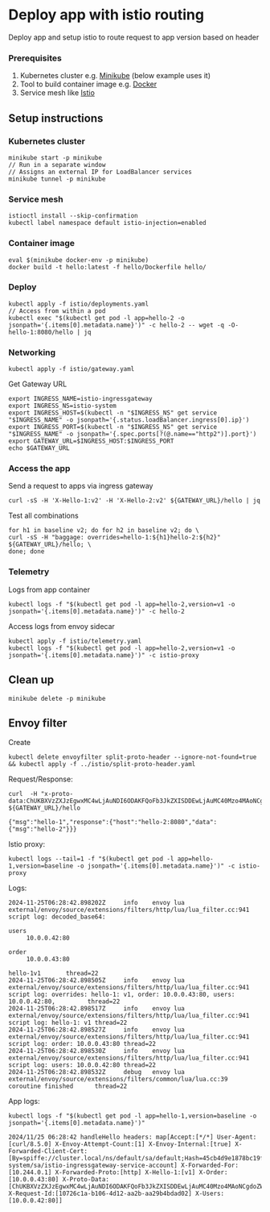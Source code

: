 # Deploy app with istio routing

Deploy app and setup istio to route request to app version based on header

### Prerequisites

1. Kubernetes cluster e.g. [Minikube](https://minikube.sigs.k8s.io/docs/start/) (below example uses it)
1. Tool to build container image e.g. [Docker](https://www.docker.com/)
1. Service mesh like [Istio](https://istio.io/latest/docs/setup/getting-started/#download)

## Setup instructions

### Kubernetes cluster

```
minikube start -p minikube
// Run in a separate window
// Assigns an external IP for LoadBalancer services
minikube tunnel -p minikube
```

### Service mesh

```
istioctl install --skip-confirmation
kubectl label namespace default istio-injection=enabled
```

### Container image

```
eval $(minikube docker-env -p minikube)
docker build -t hello:latest -f hello/Dockerfile hello/
```

### Deploy

```
kubectl apply -f istio/deployments.yaml
// Access from within a pod
kubectl exec "$(kubectl get pod -l app=hello-2 -o jsonpath='{.items[0].metadata.name}')" -c hello-2 -- wget -q -O- hello-1:8080/hello | jq
```

### Networking

```
kubectl apply -f istio/gateway.yaml
```

Get Gateway URL

```
export INGRESS_NAME=istio-ingressgateway
export INGRESS_NS=istio-system
export INGRESS_HOST=$(kubectl -n "$INGRESS_NS" get service "$INGRESS_NAME" -o jsonpath='{.status.loadBalancer.ingress[0].ip}')
export INGRESS_PORT=$(kubectl -n "$INGRESS_NS" get service "$INGRESS_NAME" -o jsonpath='{.spec.ports[?(@.name=="http2")].port}')
export GATEWAY_URL=$INGRESS_HOST:$INGRESS_PORT
echo $GATEWAY_URL
```

### Access the app

Send a request to apps via ingress gateway
```
curl -sS -H 'X-Hello-1:v2' -H 'X-Hello-2:v2' ${GATEWAY_URL}/hello | jq
```
Test all combinations
```
for h1 in baseline v2; do for h2 in baseline v2; do \
curl -sS -H "baggage: overrides=hello-1:${h1}hello-2:${h2}" ${GATEWAY_URL}/hello; \
done; done
```

### Telemetry

Logs from app container

```
kubectl logs -f "$(kubectl get pod -l app=hello-2,version=v1 -o jsonpath='{.items[0].metadata.name}')" -c hello-2
```

Access logs from envoy sidecar

```
kubectl apply -f istio/telemetry.yaml
kubectl logs -f "$(kubectl get pod -l app=hello-2,version=v1 -o jsonpath='{.items[0].metadata.name}')" -c istio-proxy
```

## Clean up

```
minikube delete -p minikube
```

## Envoy filter
Create
```
kubectl delete envoyfilter split-proto-header --ignore-not-found=true && kubectl apply -f ../istio/split-proto-header.yaml
```

Request/Response:
```
curl  -H "x-proto-data:ChUKBXVzZXJzEgwxMC4wLjAuNDI6ODAKFQoFb3JkZXISDDEwLjAuMC40Mzo4MAoNCgdoZWxsby0xEgJ2MQ==" ${GATEWAY_URL}/hello

{"msg":"hello-1","response":{"host":"hello-2:8080","data":{"msg":"hello-2"}}}
```
Istio proxy:
```
kubectl logs --tail=1 -f "$(kubectl get pod -l app=hello-1,version=baseline -o jsonpath='{.items[0].metadata.name}')" -c istio-proxy
```
Logs:
```
2024-11-25T06:28:42.898202Z     info    envoy lua external/envoy/source/extensions/filters/http/lua/lua_filter.cc:941   script log: decoded_base64:

users
     10.0.0.42:80

order
     10.0.0.43:80

hello-1v1       thread=22
2024-11-25T06:28:42.898505Z     info    envoy lua external/envoy/source/extensions/filters/http/lua/lua_filter.cc:941   script log: overrides: hello-1: v1, order: 10.0.0.43:80, users: 10.0.0.42:80,         thread=22
2024-11-25T06:28:42.898517Z     info    envoy lua external/envoy/source/extensions/filters/http/lua/lua_filter.cc:941   script log: hello-1: v1 thread=22
2024-11-25T06:28:42.898527Z     info    envoy lua external/envoy/source/extensions/filters/http/lua/lua_filter.cc:941   script log: order: 10.0.0.43:80 thread=22
2024-11-25T06:28:42.898530Z     info    envoy lua external/envoy/source/extensions/filters/http/lua/lua_filter.cc:941   script log: users: 10.0.0.42:80 thread=22
2024-11-25T06:28:42.898532Z     debug   envoy lua external/envoy/source/extensions/filters/common/lua/lua.cc:39 coroutine finished      thread=22
```

App logs:
```
kubectl logs -f "$(kubectl get pod -l app=hello-1,version=baseline -o jsonpath='{.items[0].metadata.name}')"
```
```
2024/11/25 06:28:42 handleHello headers: map[Accept:[*/*] User-Agent:[curl/8.5.0] X-Envoy-Attempt-Count:[1] X-Envoy-Internal:[true] X-Forwarded-Client-Cert:[By=spiffe://cluster.local/ns/default/sa/default;Hash=45cb4d9e1878bc19f8f84d5cc7b6aae0452df903d45bc6a00815f230a5dcec71;Subject="";URI=spiffe://cluster.local/ns/istio-system/sa/istio-ingressgateway-service-account] X-Forwarded-For:[10.244.0.1] X-Forwarded-Proto:[http] X-Hello-1:[v1] X-Order:[10.0.0.43:80] X-Proto-Data:[ChUKBXVzZXJzEgwxMC4wLjAuNDI6ODAKFQoFb3JkZXISDDEwLjAuMC40Mzo4MAoNCgdoZWxsby0xEgJ2MQ==] X-Request-Id:[10726c1a-b106-4d12-aa2b-aa29b4bdad02] X-Users:[10.0.0.42:80]]
```
